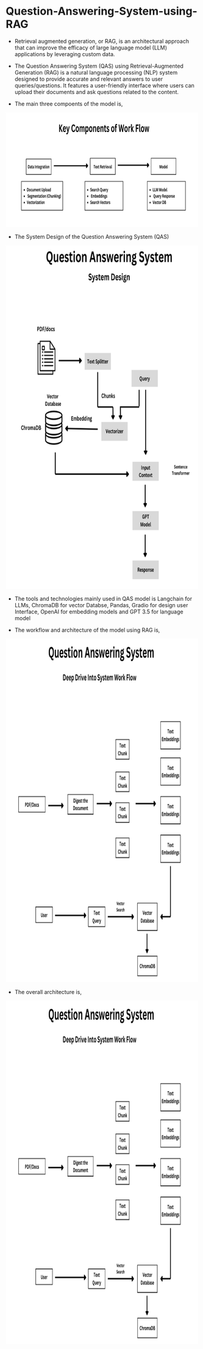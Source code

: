 # Question-Answering-System-using-RAG
- Retrieval augmented generation, or RAG, is an architectural approach that can improve the efficacy of large language model (LLM) applications by leveraging custom data.
- The Question Answering System (QAS) using Retrieval-Augmented Generation (RAG) is a natural language processing (NLP) system designed to provide accurate and relevant answers to user queries/questions. It features a user-friendly interface where users can upload their documents and ask questions related to the content.

- The main three compoents of the model is, 

<img src="https://github.com/DineshkumarL-07/Question-Answering-System-using-RAG/blob/main/images/Screenshot%202024-05-04%20083949.png" alt="GitHub Logo" width="700" height="300">

- The System Design of the Question Answering System (QAS)

<img src="https://github.com/DineshkumarL-07/Question-Answering-System-using-RAG/blob/main/images/Screenshot%202024-05-04%20091704.png" alt="GitHub Logo" width="800" height="900">

- The tools and technologies mainly used in QAS model is Langchain for LLMs, ChromaDB for vector Databse, Pandas, Gradio for design user Interface, OpenAI for embedding models and GPT 3.5 for language model

- The workflow and architecture of the model using RAG is,

<img src="https://github.com/DineshkumarL-07/Question-Answering-System-using-RAG/blob/main/images/Screenshot%202024-05-04%20115611.png" alt="GitHub Logo" width="800" height="900">

- The overall architecture is,

<img src="https://github.com/DineshkumarL-07/Question-Answering-System-using-RAG/blob/main/images/Screenshot%202024-05-04%20115611.png" alt="GitHub Logo" width="800" height="900">

